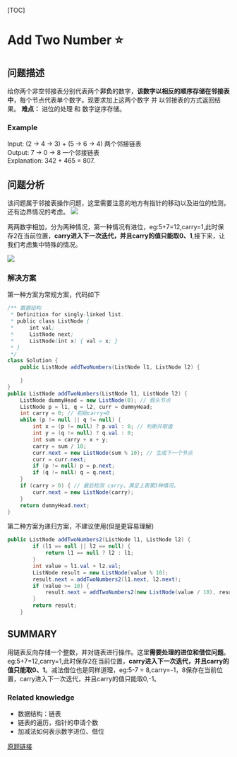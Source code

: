 [TOC]

# Add Two Number     ⭐

## 问题描述
给你两个非空邻接表分别代表两个**非负**的数字，**该数字以相反的顺序存储在邻接表中**，每个节点代表单个数字。现要求加上这两个数字 并 以邻接表的方式返回结果。 **难点：** 进位的处理 和 数字逆序存储。

### Example
Input: (2 -> 4 -> 3) + (5 -> 6 -> 4)  两个邻接链表  
Output: 7 -> 0 -> 8   一个邻接链表  
Explanation: 342 + 465 = 807.  

## 问题分析

该问题属于邻接表操作问题，这里需要注意的地方有指针的移动以及进位的检测，还有边界情况的考虑。
![](https://raw.githubusercontent.com/bovane/md_images/master/20190420184121.png)

两两数字相加，分为两种情况，第一种情况有进位，eg:5+7=12,carry=1,此时保存2在当前位置，**carry进入下一次迭代，并且carry的值只能取0、1**,接下来，让我们考虑集中特殊的情况。

![](https://raw.githubusercontent.com/bovane/md_images/master/20190420201503.png)

### 解决方案
第一种方案为常规方案，代码如下
```java
/** 数据结构
 * Definition for singly-linked list.
 * public class ListNode {
 *     int val;
 *     ListNode next;
 *     ListNode(int x) { val = x; }
 * }
 */
class Solution {
    public ListNode addTwoNumbers(ListNode l1, ListNode l2) {
        
    }
}
public ListNode addTwoNumbers(ListNode l1, ListNode l2) {
    ListNode dummyHead = new ListNode(0); // 假头节点
    ListNode p = l1, q = l2, curr = dummyHead;
    int carry = 0; // 初始carry=0
    while (p != null || q != null) {
        int x = (p != null) ? p.val : 0; // 判断并取值
        int y = (q != null) ? q.val : 0;
        int sum = carry + x + y; 
        carry = sum / 10;
        curr.next = new ListNode(sum % 10); // 生成下一个节点
        curr = curr.next;
        if (p != null) p = p.next;
        if (q != null) q = q.next;
    }
    if (carry > 0) { // 最后检测 carry，满足上表第3种情况。
        curr.next = new ListNode(carry);
    }
    return dummyHead.next;
}
```
第二种方案为递归方案，不建议使用(但是更容易理解)
```java
public ListNode addTwoNumbers2(ListNode l1, ListNode l2) {
        if (l1 == null || l2 == null) {
            return l1 == null ? l2 : l1;
        }
        int value = l1.val + l2.val;
        ListNode result = new ListNode(value % 10);
        result.next = addTwoNumbers2(l1.next, l2.next);
        if (value >= 10) {
            result.next = addTwoNumbers2(new ListNode(value / 10), result.next);
        }
        return result;
    }
```
## SUMMARY
用链表反向存储一个整数，并对链表进行操作。这里**需要处理的进位和借位问题**。eg:5+7=12,carry=1,此时保存2在当前位置，**carry进入下一次迭代，并且carry的值只能取0、1**。减法借位也是同样道理，eg:5-7 = 8,carry=-1，8保存在当前位置，carry进入下一次迭代，并且carry的值只能取0,-1。

### Related knowledge

- 数据结构：链表
- 链表的遍历，指针的申请个数
- 加减法如何表示数字进位、借位

[原题链接](https://leetcode.com/articles/add-two-numbers/)



